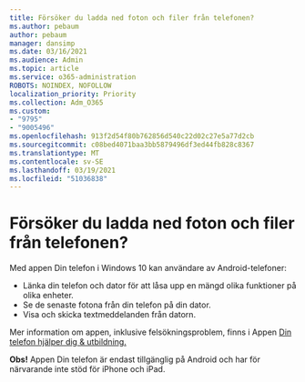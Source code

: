 ```yaml
---
title: Försöker du ladda ned foton och filer från telefonen?
ms.author: pebaum
author: pebaum
manager: dansimp
ms.date: 03/16/2021
ms.audience: Admin
ms.topic: article
ms.service: o365-administration
ROBOTS: NOINDEX, NOFOLLOW
localization_priority: Priority
ms.collection: Adm_O365
ms.custom:
- "9795"
- "9005496"
ms.openlocfilehash: 913f2d54f80b762856d540c22d02c27e5a77d2cb
ms.sourcegitcommit: c08bed4071baa3bb5879496df3ed44fb828c8367
ms.translationtype: MT
ms.contentlocale: sv-SE
ms.lasthandoff: 03/19/2021
ms.locfileid: "51036838"
---
```

# <a name="are-you-trying-to-download-photos-and-files-from-your-phone"></a>Försöker du ladda ned foton och filer från telefonen?

Med appen Din telefon i Windows 10 kan användare av Android-telefoner:

- Länka din telefon och dator för att låsa upp en mängd olika funktioner på olika enheter.
- Se de senaste fotona från din telefon på din dator.
- Visa och skicka textmeddelanden från datorn.

Mer information om appen, inklusive felsökningsproblem, finns i Appen [Din telefon hjälper dig & utbildning.](https://support.microsoft.com/your-phone-app)

**Obs!** Appen Din telefon är endast tillgänglig på Android och har för närvarande inte stöd för iPhone och iPad.